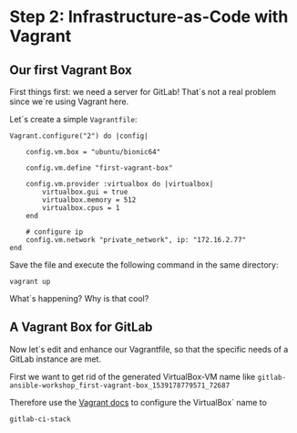 # Step 2: Infrastructure-as-Code with Vagrant

## Our first Vagrant Box

First things first: we need a server for GitLab! That´s not a real problem since we´re using Vagrant here. 

Let´s create a simple `Vagrantfile`: 

```text
Vagrant.configure("2") do |config|

    config.vm.box = "ubuntu/bionic64"
    
    config.vm.define "first-vagrant-box"

    config.vm.provider :virtualbox do |virtualbox|
        virtualbox.gui = true
        virtualbox.memory = 512
        virtualbox.cpus = 1
    end

    # configure ip
    config.vm.network "private_network", ip: "172.16.2.77"
end
```

 Save the file and execute the following command in the same directory:

`vagrant up`

What´s happening? Why is that cool?

## A Vagrant Box for GitLab

Now let´s edit and enhance our Vagrantfile, so that the specific needs of a GitLab instance are met.

First we want to get rid of the generated VirtualBox-VM name like `gitlab-ansible-workshop_first-vagrant-box_1539178779571_72687`

Therefore use the [Vagrant docs](https://www.vagrantup.com/docs/vagrantfile/) to configure the VirtualBox´ name to 

`gitlab-ci-stack`

 

